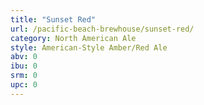```yaml
---
title: "Sunset Red"
url: /pacific-beach-brewhouse/sunset-red/
category: North American Ale
style: American-Style Amber/Red Ale
abv: 0
ibu: 0
srm: 0
upc: 0
---
```


